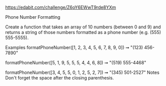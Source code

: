 https://edabit.com/challenge/Z6oY6EWwT9rde8YXm

Phone Number Formatting

Create a function that takes an array of 10 numbers (between 0 and 9) and returns a string of those numbers formatted as a phone number (e.g. (555) 555-5555).

Examples
formatPhoneNumber([1, 2, 3, 4, 5, 6, 7, 8, 9, 0]) ➞ "(123) 456-7890"

formatPhoneNumber([5, 1, 9, 5, 5, 5, 4, 4, 6, 8]) ➞ "(519) 555-4468"

formatPhoneNumber([3, 4, 5, 5, 0, 1, 2, 5, 2, 7]) ➞ "(345) 501-2527"
Notes
Don't forget the space after the closing parenthesis.